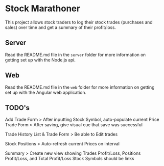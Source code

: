 # Stock Marathoner

This project allows stock traders to log their stock trades (purchases and sales) over time and get a summary of their profit/loss.

## Server

Read the README.md file in the `server` folder for more information on getting set up with the Node.js api.

## Web

Read the README.md file in the `web` folder for more information on getting set up with the Angular web application.

## TODO's

Add Trade Form > After inputting Stock Symbol, auto-populate current Price
Trade Form > After saving, give visual cue that save was successful

Trade History List & Trade Form > Be able to Edit trades

Stock Positions > Auto-refresh current Prices on interval

Summary > Create new view showing Trades Profit/Loss, Positions Profit/Loss, and Total Profit/Loss
Stock Symbols should be links
